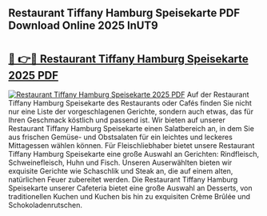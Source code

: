 ## Restaurant Tiffany Hamburg Speisekarte PDF Download Online 2025 lnUT9

# <h2><a href="http://gcdf94.nevu.top/?p=Restaurant+Tiffany+Hamburg+Speisekarte">🔗 👉🔴 Restaurant Tiffany Hamburg Speisekarte 2025 PDF</a></h2>

[![Restaurant Tiffany Hamburg Speisekarte 2025 PDF](https://i.imgur.com/dBaPXMq.png)](http://gcdf94.nevu.top/?p=Restaurant+Tiffany+Hamburg+Speisekarte)
Auf der Restaurant Tiffany Hamburg Speisekarte des Restaurants oder Cafés finden Sie nicht nur eine Liste der vorgeschlagenen Gerichte, sondern auch etwas, das für Ihren Geschmack köstlich und passend ist. Wir bieten auf unserer Restaurant Tiffany Hamburg Speisekarte einen Salatbereich an, in dem Sie aus frischen Gemüse- und Obstsalaten für ein leichtes und leckeres Mittagessen wählen können. Für Fleischliebhaber bietet unsere Restaurant Tiffany Hamburg Speisekarte eine große Auswahl an Gerichten: Rindfleisch, Schweinefleisch, Huhn und Fisch. Unseren Auserwählten bieten wir exquisite Gerichte wie Schaschlik und Steak an, die auf einem alten, natürlichen Feuer zubereitet werden. Die Restaurant Tiffany Hamburg Speisekarte unserer Cafeteria bietet eine große Auswahl an Desserts, von traditionellen Kuchen und Kuchen bis hin zu exquisiten Crème Brûlée und Schokoladenrutschen.
